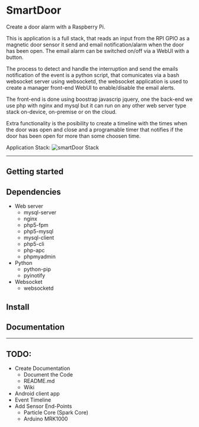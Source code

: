 # SmartDoor


Create a door alarm with a Raspberry Pi.

This is application is a full stack, that reads an input from the RPI GPIO as a magnetic door sensor it send and email notification/alarm when the door has been open. The email alarm can be switched on/off via a WebUI with a button.

The process to detect and handle the interruption and send the emails notification of the event is a python script, that comunicates via a bash websocket server using websocketd, the websocket application is used to create a manager front-end WebUI to enable/disable the email alerts.

The front-end is done using boostrap javascrip jquery, one the back-end we use php with nginx and mysql but it can run on any other web server type stack on-device, on-premise or on the cloud.

Extra functionality is the posibility to create a timeline with the times when the door was open and close and a programable timer that notifies if the door has been open for more than some choosen time.

Application Stack:
![smartDoor Stack](https://lh3.googleusercontent.com/-eS_gmuHFmh0/V5cMVSXL_VI/AAAAAAAAOBA/0yW3_tJ7MmUzcG0SJDcIWlD0T-9Ha1e8QCLcB/s0/stack.png "SmartDoor Stack")


-----------------------------------------------------------




Getting started
-----------------------------------------------------------
Dependencies
-----------------------------------------------------------
- Web server
	- mysql-server
	- nginx
	- php5-fpm
	- php5-mysql
	- mysql-client
	- php5-cli
	- php-apc
	- phpmyadmin
- Python
	- python-pip
	- pyinotify
- Websocket
	- websocketd

Install
-----------------------------------------------------------

Documentation
-----------------------------------------------------------

-----------------------------------------------------------
TODO:
-----------------------------------------------------------
 - Create Documentation
	 - Document the Code
	 - README.md
	 - Wiki
 - Android client app
 - Event Timeline
 - Add Sensor End-Points
	 - Particle Core (Spark Core)
	 - Arduino MRK1000
